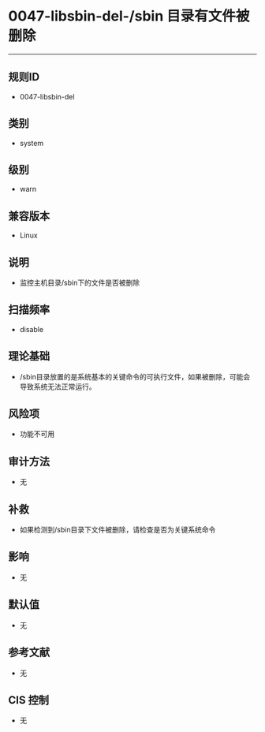 # 0047-libsbin-del-/sbin 目录有文件被删除
---

## 规则ID

- 0047-libsbin-del


## 类别

- system


## 级别

- warn


## 兼容版本


- Linux




## 说明


- 监控主机目录/sbin下的文件是否被删除



## 扫描频率
- disable

## 理论基础


- /sbin目录放置的是系统基本的关键命令的可执行文件，如果被删除，可能会导致系统无法正常运行。






## 风险项


- 功能不可用



## 审计方法
- 无



## 补救
- 如果检测到/sbin目录下文件被删除，请检查是否为关键系统命令



## 影响


- 无




## 默认值


- 无




## 参考文献


- 无



## CIS 控制


- 无


